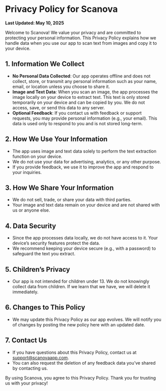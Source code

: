 # Privacy Policy for Scanova

**Last Updated: May 10, 2025**

Welcome to Scanova! We value your privacy and are committed to protecting your personal information. This Privacy Policy explains how we handle data when you use our app to scan text from images and copy it to your device.

## 1. Information We Collect
- **No Personal Data Collected**: Our app operates offline and does not collect, store, or transmit any personal information such as your name, email, or location unless you choose to share it.
- **Image and Text Data**: When you scan an image, the app processes the image locally on your device to extract text. This text is only stored temporarily on your device and can be copied by you. We do not access, save, or send this data to any server.
- **Optional Feedback**: If you contact us with feedback or support requests, you may provide personal information (e.g., your email). This data is used only to respond to you and is not stored long-term.

## 2. How We Use Your Information
- The app uses image and text data solely to perform the text extraction function on your device.
- We do not use your data for advertising, analytics, or any other purpose.
- If you provide feedback, we use it to improve the app and respond to your inquiries.

## 3. How We Share Your Information
- We do not sell, trade, or share your data with third parties.
- Your image and text data remain on your device and are not shared with us or anyone else.

## 4. Data Security
- Since the app processes data locally, we do not have access to it. Your device’s security features protect the data.
- We recommend keeping your device secure (e.g., with a password) to safeguard the text you extract.

## 5. Children’s Privacy
- Our app is not intended for children under 13. We do not knowingly collect data from children. If we learn that we have, we will delete it immediately.

## 6. Changes to This Policy
- We may update this Privacy Policy as our app evolves. We will notify you of changes by posting the new policy here with an updated date.

## 7. Contact Us
- If you have questions about this Privacy Policy, contact us at [support@scanovaapp.com](mailto:support@scanovaapp.com).
- You can also request the deletion of any feedback data you’ve shared by contacting us.

By using Scanova, you agree to this Privacy Policy. Thank you for trusting us with your privacy!